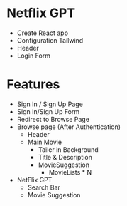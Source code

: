 # Netflix GPT

- Create React app
- Configuration Tailwind
- Header
- Login Form

# Features

- Sign In / Sign Up Page
- Sign In/Sign Up Form
- Redirect to Browse Page
- Browse page (After Authentication)
  - Header
  - Main Movie
    - Tailer in Background
    - Title & Description
    - MovieSuggestion
      - MovieLists \* N
- NetFlix GPT
  - Search Bar
  - Movie Suggestion
